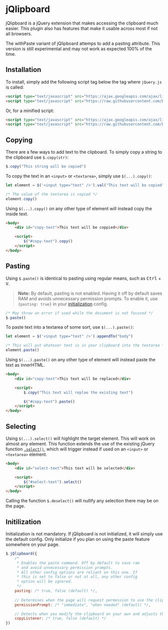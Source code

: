 # jQlipboard
jQlipboard is a jQuery extension that makes accessing the clipboard much easier. This plugin also has features that make it usable across most if not all browsers.

The withPaste variant of jQlipboard attemps to add a pasting attribute. This version is still experimental and may not work as expected 100% of the time.

## Installation
To install, simply add the following script tag below the tag where `jQuery.js` is called:

```html
<script type="text/javascript" src="https://ajax.googleapis.com/ajax/libs/jquery/3.5.1/jquery.js"></script>
<script type="text/javascript" src="https://raw.githubusercontent.com/DiriectorDoc/jQlipboard/master/JQlipboard.js"></script>
```

Or, for a minified script:

```html
<script type="text/javascript" src="https://ajax.googleapis.com/ajax/libs/jquery/3.5.1/jquery.min.js"></script>
<script type="text/javascript" src="https://raw.githubusercontent.com/DiriectorDoc/jQlipboard/master/JQlipboard.min.js"></script>
```

## Copying
There are a few ways to add text to the clipboard. To simply copy a string to the clipboard use `$.copy(str)`:

```javascript
$.copy("This string will be copied")
```

To copy the text in an `<input>` or `<textarea>`, simply use `$(...).copy()`:

```javascript
let element = $('<input type="text" />').val("This text will bo copied").appendTo("body")

/* The value of the textarea is copied */
element.copy()
```

Using `$(...).copy()` on any other type of element will instead copy the inside text.

```html
<body>
	<div id="copy-text">This text will be coppied</div>

	<script>
		$("#copy-text").copy()
	</script>
</body>
```

## Pasting
Using `$.paste()` is identical to pasting using regular means, such as <kbd>Ctrl</kbd> + <kbd>V</kbd>.

> **Note:** By default, pasting is not enabled. Having it off by default saves RAM and avoids unnecessary permission prompts. To enable it, use `{pasting: true}` in your [initialization](#initilization) config.

```javascript
/* May throw an error if used while the document is not focused */
$.paste()
```

To paste text into a textarea of some sort, use `$(...).paste()`:

```javascript
let element = $('<input type="text" />').appendTo("body")

/* This will put whatever text is in your clipboard into the textarea */
element.paste()
```

Using `$(...).paste()` on any other type of element will instead paste the text as innerHTML.

```html
<body>
	<div id="copy-text">This text will be replaced</div>

	<script>
		$.copy("This text will replae the existing text")

		$("#copy-text").paste()
	</script>
</body>
```

## Selecting
Using `$(...).select()` will highlight the target element. This will work on almost any element. This function extends the use of the existing jQuery function [`.select()`](https://api.jquery.com/select/), which will trigger instead if used on an `<input>` or `<textarea>` element.

```html
<body>
	<div id="select-text">This text will be selected</div>

	<script>
		$("#select-text").select()
	</script>
</body>
```

Calling the function `$.deselect()` will nullify any selection there may be on the page.

## Initilization
Initialization is not mandatory. If jQlipboard is not initialized, it will simply use the default config. Only initialize if you plan on using the paste feature somewhere on your page.

```javascript
$.jQlipboard({
	/*
	 * Enables the paste command. Off by default to save ram
	 * and avoid unnecessary permission prompts.
	 * All other config options are reliant on this one. If
	 * this is set to false or not at all, any other config
	 * option will be ignored.
	 */
	pasting: /* true, false (default) */,
			  
	// Determines when the page will request permession to use the clipboard; on load or when needed
	permissionPrompt: /* "immediate", "when needed" (default) */,

	// Detects when you modify the clipboard on your own and adjusts the functions accordingly
	copyListener: /* true, false (default) */
})
```